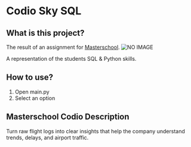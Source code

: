 # Codio Sky SQL

## What is this project?

The result of an assignment for [Masterschool](https://learn.masterschool.com/). ![NO IMAGE](https://img.shields.io/badge/Sky%20SQL2-100-4574E0)

A representation of the students SQL & Python skills.

## How to use?

1. Open main.py
2. Select an option

## Masterschool Codio Description

Turn raw flight logs into clear insights that help the company understand trends, delays, and airport traffic.
